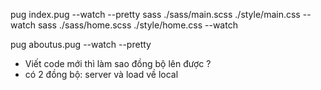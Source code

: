 pug index.pug --watch --pretty
sass ./sass/main.scss ./style/main.css --watch
sass ./sass/home.scss ./style/home.css --watch

pug aboutus.pug --watch --pretty

- Viết code mới thì làm sao đồng bộ lên được ?
- có 2 đồng bộ: server và load về local
